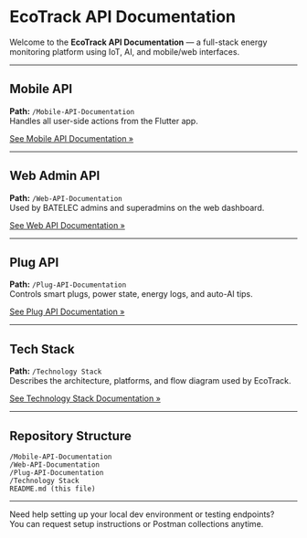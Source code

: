 # EcoTrack API Documentation

Welcome to the **EcoTrack API Documentation** — a full-stack energy monitoring platform using IoT, AI, and mobile/web interfaces.

---

## Mobile API

**Path:** `/Mobile-API-Documentation`  
Handles all user-side actions from the Flutter app.

[See Mobile API Documentation »](./Mobile-API-Documentation)

---

## Web Admin API

**Path:** `/Web-API-Documentation`  
Used by BATELEC admins and superadmins on the web dashboard.

[See Web API Documentation »](./Web-API-Documentation)

---

## Plug API

**Path:** `/Plug-API-Documentation`  
Controls smart plugs, power state, energy logs, and auto-AI tips.

[See Plug API Documentation »](./Plug-API-Documentation)

---

## Tech Stack

**Path:** `/Technology Stack`  
Describes the architecture, platforms, and flow diagram used by EcoTrack.

[See Technology Stack Documentation »](./Technology%20Stack)

---

## Repository Structure

```
/Mobile-API-Documentation
/Web-API-Documentation
/Plug-API-Documentation
/Technology Stack
README.md (this file)
```

---

Need help setting up your local dev environment or testing endpoints?  
You can request setup instructions or Postman collections anytime.
